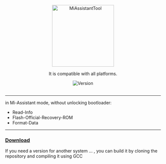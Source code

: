 <div align="center">

  <a href="https://github.com/offici5l/MiUnlockTool/releases/latest"><img src="https://img.shields.io/badge/MiAssistantTool-%230070FF?style=flat&logo=xiaomi&logoColor=%23FF6900" alt="MiAssistantTool" style="width: 200px; vertical-align: middle;" /> </a><br>

  It is compatible with all platforms.

  <img src="https://img.shields.io/github/v/release/offici5l/MiAssistantTool?style=flat&label=Version&labelColor=black&color=brightgreen" alt="Version" /><br>
  <br>
  
</div>

___

in Mi-Assistant mode, without unlocking bootloader:

- Read-Info
- Flash-Official-Recovery-ROM
- Format-Data

___

### [Download ](https://github.com/offici5l/MiUnlockTool/releases/latest/download)

If you need a version for another system ... , you can build it by cloning the repository and compiling it using GCC